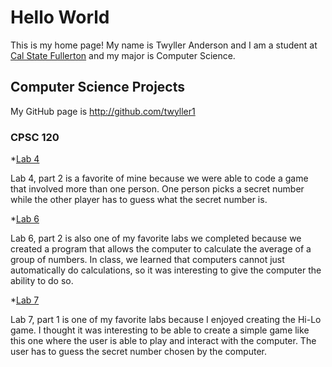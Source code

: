 # Hello World


This is my home page! My name is Twyller Anderson and I am a student at [Cal State Fullerton](https://www.fullerton.edu) and my major is Computer Science.


## Computer Science Projects


My GitHub page is http://github.com/twyller1


### CPSC 120


*[Lab 4](https://github.com/cpsc-spring-2023/cpsc-120-lab-04-twyller-and-jocsan/tree/main/part-2)


   Lab 4, part 2 is a favorite of mine because we were able to code a game that involved more than one person. One person picks a secret number while the other player has to guess what the secret number is.


*[Lab 6](https://github.com/cpsc-spring-2023/cpsc-120-lab-06-ryan-Twyller-Miguel/tree/main/part-2)


   Lab 6, part 2 is also one of my favorite labs we completed because we created a program that allows the computer to calculate the average of a group of numbers. In class, we learned that computers cannot just automatically do calculations, so it was interesting to give the computer the ability to do so.


*[Lab 7](https://github.com/cpsc-spring-2023/cpsc-120-lab-07-rudy-twyller/tree/main/part-1)


   Lab 7,  part  1 is one of my favorite labs because I enjoyed creating the Hi-Lo game. I thought it was interesting to be able to create a simple game like this one where the user is able to play and interact with the computer. The user has to guess the secret number chosen by the computer.
